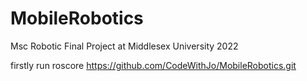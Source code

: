 # MobileRobotics
Msc Robotic Final Project at Middlesex University 2022

firstly run roscore 
https://github.com/CodeWithJo/MobileRobotics.git
